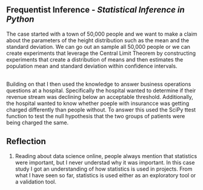 <h2> Frequentist Inference - <i> Statistical Inference in Python</i></h2>
The case started with a town of 50,000 people and we want to make a claim about the parameters of the height distribution such as the mean and the standard deviation. We can go out an sample all 50,000 people or we can create experiments that leverage the Central Limit Theorem by constructing experiments that create a distribution of means and then estimates the population mean and standard deviation within confidence intervals. <br> </br>

Building on that I then used the knowledge to answer business operations questions at a hospital. Specifically the hospital wanted to determine if their revenue stream was declining below an acceptable threshold. Additionally, the hospital wanted to know whether poeple with insurancce was getting charged differently than people without. To answer this used the SciPy ttest function to test the null hypothesis that the two groups of patients were being charged the same. 

<h2> Reflection </h2>
<ol>
  <li> Reading about data science online, people always mention that statistics were important, but I never understad why it was important. In this case study I got an understanding of how statistics is used in projects. From what I have seen so far, statistics is used either as an exploratory tool or a validation tool. 
